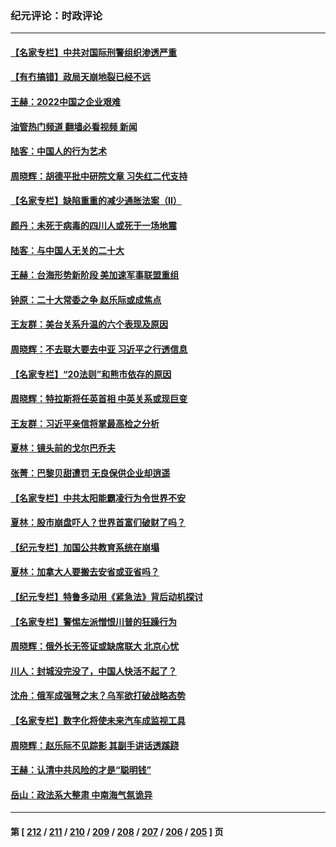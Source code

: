 ### 纪元评论：时政评论
---
#### [【名家专栏】中共对国际刑警组织渗透严重](../../pages/nsc1025/n13820132.md?09090330) 
#### [【有冇搞错】政局天崩地裂已经不远](../../pages/nsc1025/n13819619.md?09090330) 
#### [王赫：2022中国之企业艰难](../../pages/nsc1025/n13819941.md?09090330) 
#### [油管热门频道 翻墙必看视频 新闻](ok?09090330)
#### [陆客：中国人的行为艺术](../../pages/nsc1025/n13819925.md?09090330) 
#### [周晓辉：胡德平批中研院文章 习失红二代支持](../../pages/nsc1025/n13819486.md?09090330) 
#### [【名家专栏】缺陷重重的减少通胀法案（II）](../../pages/nsc1025/n13819340.md?09090330) 
#### [颜丹：未死于病毒的四川人或死于一场地震](../../pages/nsc1025/n13819407.md?09090330) 
#### [陆客：与中国人无关的二十大](../../pages/nsc1025/n13819060.md?09090330) 
#### [王赫：台海形势新阶段 美加速军事联盟重组](../../pages/nsc1025/n13819036.md?09090330) 
#### [钟原：二十大常委之争 赵乐际或成焦点](../../pages/nsc1025/n13818939.md?09090330) 
#### [王友群：美台关系升温的六个表现及原因](../../pages/nsc1025/n13818842.md?09090330) 
#### [周晓辉：不去联大要去中亚  习近平之行透信息](../../pages/nsc1025/n13818746.md?09090330) 
#### [【名家专栏】“20法则”和熊市依存的原因](../../pages/nsc1025/n13818548.md?09090330) 
#### [周晓辉：特拉斯将任英首相 中英关系或现巨变](../../pages/nsc1025/n13818028.md?09090330) 
#### [王友群：习近平亲信将掌最高检之分析](../../pages/nsc1025/n13818080.md?09090330) 
#### [夏林：镜头前的戈尔巴乔夫](../../pages/nsc1025/n13818083.md?09090330) 
#### [张菁：巴黎贝甜遭罚 无良保供企业却逍遥](../../pages/nsc1025/n13818011.md?09090330) 
#### [【名家专栏】中共太阳能霸凌行为令世界不安](../../pages/nsc1025/n13817785.md?09090330) 
#### [夏林：股市崩盘吓人？世界首富们破财了吗？](../../pages/nsc1025/n13815640.md?09090330) 
#### [【纪元专栏】加国公共教育系统在崩塌](../../pages/nsc1025/n13818000.md?09090330) 
#### [夏林：加拿大人要搬去安省或亚省吗？](../../pages/nsc1025/n13810218.md?09090330) 
#### [【纪元专栏】特鲁多动用《紧急法》背后动机探讨](../../pages/nsc1025/n13815648.md?09090330) 
#### [【名家专栏】警惕左派憎恨川普的狂躁行为](../../pages/nsc1025/n13817217.md?09090330) 
#### [周晓辉：俄外长无签证或缺席联大 北京心忧](../../pages/nsc1025/n13817299.md?09090330) 
#### [川人：封城没完没了，中国人快活不起了？](../../pages/nsc1025/n13817157.md?09090330) 
#### [沈舟：俄军成强弩之末？乌军欲打破战略态势](../../pages/nsc1025/n13816967.md?09090330) 
#### [【名家专栏】数字化将使未来汽车成监视工具](../../pages/nsc1025/n13816854.md?09090330) 
#### [周晓辉：赵乐际不见踪影 其副手讲话透蹊跷](../../pages/nsc1025/n13816807.md?09090330) 
#### [王赫：认清中共风险的才是“聪明钱”](../../pages/nsc1025/n13816677.md?09090330) 
#### [岳山：政法系大整肃 中南海气氛诡异](../../pages/nsc1025/n13816877.md?09090330) 

---
#### 第 [ [212](./212.md?09090330) / [211](./211.md?09090330) / [210](./210.md?09090330) / [209](./209.md?09090330) / [208](./208.md?09090330) / [207](./207.md?09090330) / [206](./206.md?09090330) / [205](./205.md?09090330) ] 页
